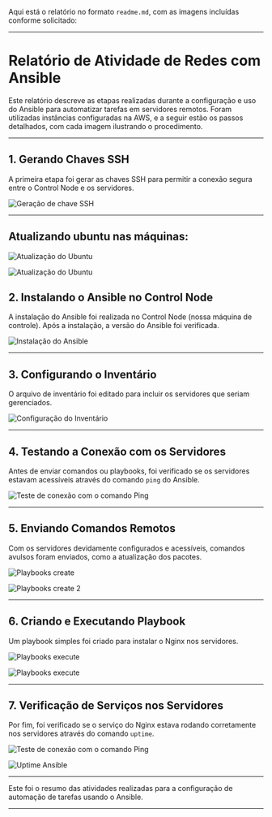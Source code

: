 Aqui está o relatório no formato `readme.md`, com as imagens incluídas conforme solicitado:

---

# Relatório de Atividade de Redes com Ansible

Este relatório descreve as etapas realizadas durante a configuração e uso do Ansible para automatizar tarefas em servidores remotos. Foram utilizadas instâncias configuradas na AWS, e a seguir estão os passos detalhados, com cada imagem ilustrando o procedimento.

---

## 1. Gerando Chaves SSH

A primeira etapa foi gerar as chaves SSH para permitir a conexão segura entre o Control Node e os servidores.

![Geração de chave SSH](https://github.com/JoaoIto/Sistemas-De-Informacao/blob/main/5Per%C3%ADodo/Computacao-Orientada-a-Servicos/Atividade2/images/config/keys/repassKeysForUbuntu.jpeg)

---

## Atualizando ubuntu nas máquinas:

![Atualização do Ubuntu](https://github.com/JoaoIto/Sistemas-De-Informacao/blob/main/5Per%C3%ADodo/Computacao-Orientada-a-Servicos/Atividade2/images/config/controlServer/inicializandoUbuntuServer.jpeg)

![Atualização do Ubuntu](https://github.com/JoaoIto/Sistemas-De-Informacao/blob/main/5Per%C3%ADodo/Computacao-Orientada-a-Servicos/Atividade2/images/config/controlServer/updateUbuntu.jpeg)

## 2. Instalando o Ansible no Control Node

A instalação do Ansible foi realizada no Control Node (nossa máquina de controle). Após a instalação, a versão do Ansible foi verificada.

![Instalação do Ansible](https://github.com/JoaoIto/Sistemas-De-Informacao/blob/main/5Per%C3%ADodo/Computacao-Orientada-a-Servicos/Atividade2/images/config/controlServer/installAnsible.jpeg)

---

## 3. Configurando o Inventário

O arquivo de inventário foi editado para incluir os servidores que seriam gerenciados. 

![Configuração do Inventário](https://github.com/JoaoIto/Sistemas-De-Informacao/blob/main/5Per%C3%ADodo/Computacao-Orientada-a-Servicos/Atividade2/images/config/controlServer/configServers.jpeg)

---

## 4. Testando a Conexão com os Servidores

Antes de enviar comandos ou playbooks, foi verificado se os servidores estavam acessíveis através do comando `ping` do Ansible.

![Teste de conexão com o comando Ping](https://github.com/JoaoIto/Sistemas-De-Informacao/blob/main/5Per%C3%ADodo/Computacao-Orientada-a-Servicos/Atividade2/images/config/controlServer/testPing.jpeg)

---

## 5. Enviando Comandos Remotos

Com os servidores devidamente configurados e acessíveis, comandos avulsos foram enviados, como a atualização dos pacotes.

![Playbooks create](https://github.com/JoaoIto/Sistemas-De-Informacao/blob/main/5Per%C3%ADodo/Computacao-Orientada-a-Servicos/Atividade2/images/config/controlServer/playbookApache.jpeg)

![Playbooks create 2](https://github.com/JoaoIto/Sistemas-De-Informacao/blob/main/5Per%C3%ADodo/Computacao-Orientada-a-Servicos/Atividade2/images/config/controlServer/playbookNginx.jpeg)


---

## 6. Criando e Executando Playbook

Um playbook simples foi criado para instalar o Nginx nos servidores.

![Playbooks execute](https://github.com/JoaoIto/Sistemas-De-Informacao/blob/main/5Per%C3%ADodo/Computacao-Orientada-a-Servicos/Atividade2/images/config/controlServer/playPlaybook.jpeg)


![Playbooks execute](https://github.com/JoaoIto/Sistemas-De-Informacao/blob/main/5Per%C3%ADodo/Computacao-Orientada-a-Servicos/Atividade2/images/config/controlServer/playPlaybook2.jpeg)

---

## 7. Verificação de Serviços nos Servidores

Por fim, foi verificado se o serviço do Nginx estava rodando corretamente nos servidores através do comando `uptime`.

![Teste de conexão com o comando Ping](https://github.com/JoaoIto/Sistemas-De-Informacao/blob/main/5Per%C3%ADodo/Computacao-Orientada-a-Servicos/Atividade2/images/config/controlServer/ansibleVersion.jpeg)

![Uptime Ansible](https://github.com/JoaoIto/Sistemas-De-Informacao/blob/main/5Per%C3%ADodo/Computacao-Orientada-a-Servicos/Atividade2/images/config/controlServer/ansibleUptime.jpeg)

---

Este foi o resumo das atividades realizadas para a configuração de automação de tarefas usando o Ansible.

--- 